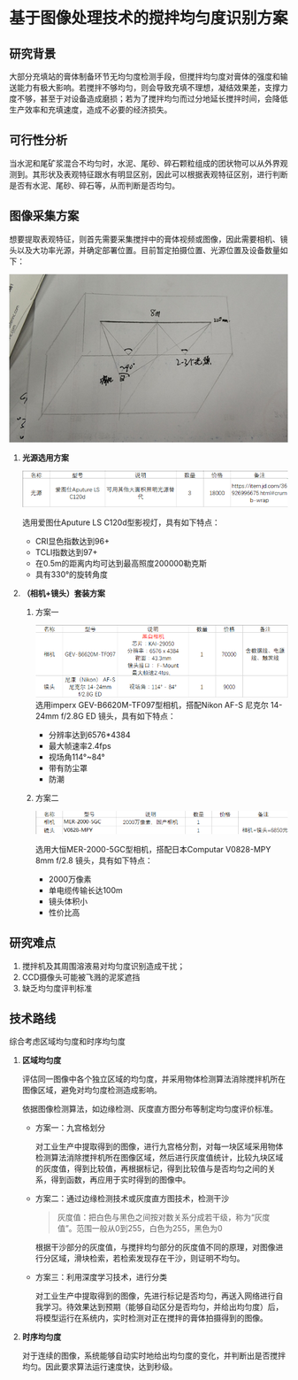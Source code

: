 

# 基于图像处理技术的搅拌均匀度识别方案

## 研究背景

大部分充填站的膏体制备环节无均匀度检测手段，但搅拌均匀度对膏体的强度和输送能力有极大影响。若搅拌不够均匀，则会导致充填不理想，凝结效果差，支撑力度不够，甚至于对设备造成磨损；若为了搅拌均匀而过分地延长搅拌时间，会降低生产效率和充填速度，造成不必要的经济损失。

## 可行性分析

当水泥和尾矿浆混合不均匀时，水泥、尾砂、碎石颗粒组成的团状物可以从外界观测到。其形状及表观特征跟水有明显区别，因此可以根据表观特征区别，进行判断是否有水泥、尾砂、碎石等，从而判断是否均匀。

## 图像采集方案

想要提取表观特征，则首先需要采集搅拌中的膏体视频或图像，因此需要相机、镜头以及大功率光源，并确定部署位置。目前暂定拍摄位置、光源位置及设备数量如下：

![](.\搅拌均匀度检测方案.assets\视频图像采集图示.PNG)

1. **光源选用方案**

   ![](.\搅拌均匀度检测方案.assets\光源.png)

   选用爱图仕Aputure LS C120d型影视灯，具有如下特点：

   * CRI显色指数达到96+
   * TCLI指数达到97+
   * 在0.5m的距离内均可达到最高照度200000勒克斯
   * 具有330°的旋转角度

2. **（相机+镜头）套装方案**

   1. 方案一

      ![](.\搅拌均匀度检测方案.assets\相机+镜头方案1.png)选用imperx GEV-B6620M-TF097型相机，搭配Nikon AF-S 尼克尔 14-24mm f/2.8G ED 镜头，具有如下特点：

      * 分辨率达到6576*4384
      * 最大帧速率2.4fps
      * 视场角114°~84°
      * 带有防尘罩
      * 防潮

   2. 方案二

      ![](.\搅拌均匀度检测方案.assets\相机+镜头方案2.png)

      选用大恒MER-2000-5GC型相机，搭配日本Computar V0828-MPY 8mm f/2.8 镜头，具有如下特点：

      * 2000万像素
      * 单电缆传输长达100m
      * 镜头体积小
      * 性价比高

## 研究难点

1. 搅拌机及其周围溶液易对均匀度识别造成干扰；
2. CCD摄像头可能被飞溅的泥浆遮挡
3. 缺乏均匀度评判标准

## 技术路线

综合考虑区域均匀度和时序均匀度

1. **区域均匀度**

   评估同一图像中各个独立区域的均匀度，并采用物体检测算法消除搅拌机所在图像区域，避免对均匀度检测造成影响。

   依据图像检测算法，如边缘检测、灰度直方图分布等制定均匀度评价标准。

   * 方案一：九宫格划分

     对工业生产中提取得到的图像，进行九宫格分割，对每一块区域采用物体检测算法消除搅拌机所在图像区域，然后进行灰度值统计，比较九块区域的灰度值，得到比较值，再根据标记，得到比较值与是否均匀之间的关系，得到函数，再应用于实时得到的图像中。

   * 方案二：通过边缘检测技术或灰度直方图技术，检测干沙

     > 灰度值：把白色与黑色之间按对数关系分成若干级，称为“灰度值”。范围一般从0到255，白色为255，黑色为0 

     根据干沙部分的灰度值，与搅拌均匀部分的灰度值不同的原理，对图像进行分区域，滑块检索，若检索发现存在干沙，则证明不均匀。

   * 方案三：利用深度学习技术，进行分类

     对工业生产中提取得到的图像，先进行标记是否均匀，再送入网络进行自我学习。待效果达到预期（能够自动区分是否均匀，并给出均匀度）后，将模型运行在系统内，实时检测对正在搅拌的膏体拍摄得到的图像。
   
1. **时序均匀度**

   对于连续的图像，系统能够自动实时地给出均匀度的变化，并判断出是否搅拌均匀。因此要求算法运行速度快，达到秒级。

   



